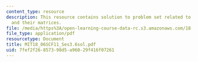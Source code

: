 ```yaml
---
content_type: resource
description: This resource contains solution to problem set related to linear transformations
  and their matrices.
file: /media/https%3A/open-learning-course-data-rc.s3.amazonaws.com/18-06sc-linear-algebra-fall-2011/7fef2f26857398d5a96029f416f07261_MIT18_06SCF11_Ses3.6sol.pdf
file_type: application/pdf
resourcetype: Document
title: MIT18_06SCF11_Ses3.6sol.pdf
uid: 7fef2f26-8573-98d5-a960-29f416f07261
---
```

